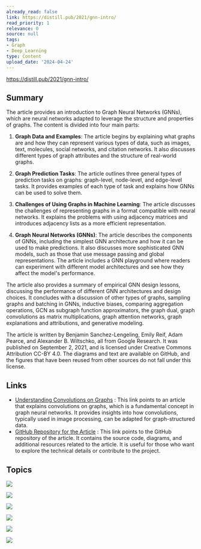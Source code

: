 ```yaml
---
already_read: false
link: https://distill.pub/2021/gnn-intro/
read_priority: 1
relevance: 0
source: null
tags:
- Graph
- Deep_Learning
type: Content
upload_date: '2024-04-24'
---
```


https://distill.pub/2021/gnn-intro/
## Summary

The article provides an introduction to Graph Neural Networks (GNNs), which are neural networks adapted to leverage the structure and properties of graphs. The content is divided into four main parts:

1. **Graph Data and Examples**: The article begins by explaining what graphs are and how they can represent various types of data, such as images, text, molecules, social networks, and citation networks. It also discusses different types of graph attributes and the structure of real-world graphs.

2. **Graph Prediction Tasks**: The article outlines three general types of prediction tasks on graphs: graph-level, node-level, and edge-level tasks. It provides examples of each type of task and explains how GNNs can be used to solve them.

3. **Challenges of Using Graphs in Machine Learning**: The article discusses the challenges of representing graphs in a format compatible with neural networks. It explains the problems with using adjacency matrices and introduces adjacency lists as a more efficient representation.

4. **Graph Neural Networks (GNNs)**: The article describes the components of GNNs, including the simplest GNN architecture and how it can be used to make predictions. It also discusses more sophisticated GNN models, such as those that use message passing and global representations. The article includes a GNN playground where readers can experiment with different model architectures and see how they affect the model's performance.

The article also provides a summary of empirical GNN design lessons, discussing the performance of different GNN architectures and design choices. It concludes with a discussion of other types of graphs, sampling graphs and batching in GNNs, inductive biases, comparing aggregation operations, GCN as subgraph function approximators, the graph dual, graph convolutions as matrix multiplications, graph attention networks, graph explanations and attributions, and generative modeling.

The article is written by Benjamin Sanchez-Lengeling, Emily Reif, Adam Pearce, and Alexander B. Wiltschko, all from Google Research. It was published on September 2, 2021, and is licensed under Creative Commons Attribution CC-BY 4.0. The diagrams and text are available on GitHub, and the figures that have been reused from other sources do not fall under this license.
## Links

- [Understanding Convolutions on Graphs](https://doi.org/10.23915/distill.00032) : This link points to an article that explains convolutions on graphs, which is a fundamental concept in graph neural networks. It provides insights into how convolutions, typically used in image processing, can be adapted for graph-structured data.
- [GitHub Repository for the Article](https://github.com/distillpub/post--gnn-intro) : This link points to the GitHub repository of the article. It contains the source code, diagrams, and additional resources related to the article. It is useful for those who want to explore the technical details or contribute to the project.

## Topics

![](topics/Concept/Graph%20Theory)

![](topics/Concept/Pooling)

![](topics/Concept/Graph%20Attention%20Networks)

![](topics/Concept/Graph%20Explanations)

![](topics/Model/Graph%20Neural%20Networks)

![](topics/Concept/Message%20Passing)